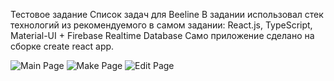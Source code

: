 Тестовое задание Список задач для Beeline
В задании использовал стек технологий из рекомендуемого в самом задании: React.js, TypeScript, Material-UI + Firebase Realtime Database
Само приложение сделано на сборке create react app.

![Main Page](https://i.ibb.co/sHNPkgG/Screenshot-2021-07-19-at-10-36-59.png)
![Make Page](https://i.ibb.co/TLwr2BK/Screenshot-2021-07-19-at-10-37-05.png")
![Edit Page](https://i.ibb.co/25RN8BN/Screenshot-2021-07-19-at-10-37-14.png)